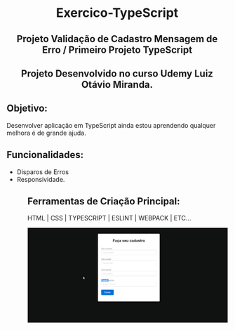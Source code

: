 <h1 align="center">Exercico-TypeScript</h1>

<h2 align="center">Projeto Validação de Cadastro Mensagem de Erro / Primeiro Projeto TypeScript</h2>

<h2 align="center">Projeto Desenvolvido no curso Udemy Luiz Otávio Miranda.</h2>

<h2>Objetivo:</h2>
<p>Desenvolver aplicação em TypeScript ainda estou aprendendo qualquer melhora é de grande ajuda.</p>

<h2>Funcionalidades:</h2>
<ul>
 <li>Disparos de Erros</li>
 <li>Responsividade.</li>
<ul>
  
<h2>Ferramentas de Criação Principal:</h2>
<p>HTML | CSS | TYPESCRIPT | ESLINT | WEBPACK | ETC... </p>

![function](https://github.com/Vavatrewq/Form-Type-MgsErr/blob/master/src/components/gif/AnimaçãoFunc1.gif)

